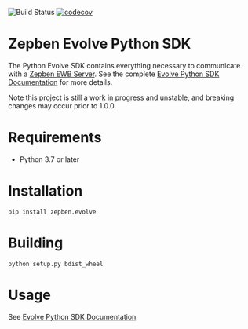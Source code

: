 ![Build Status](https://img.shields.io/github/workflow/status/zepben/evolve-sdk-python/Deploy%20snapshot%20to%20Pypi)
[![codecov](https://codecov.io/gh/zepben/evolve-sdk-python/branch/main/graph/badge.svg?token=B0WNRMMR77)](https://codecov.io/gh/zepben/evolve-sdk-python)

# Zepben Evolve Python SDK #
The Python Evolve SDK contains everything necessary to communicate with a [Zepben EWB Server](https://github.com/zepben/energy-workbench-server). See the complete [Evolve Python SDK Documentation](https://zepben.github.io/evolve/docs/python-sdk/) for more details.

Note this project is still a work in progress and unstable, and breaking changes may occur prior to 1.0.0. 

# Requirements #

- Python 3.7 or later

# Installation #

```
pip install zepben.evolve
```

# Building #

```
python setup.py bdist_wheel
```
    
# Usage #

See [Evolve Python SDK Documentation](https://zepben.github.io/evolve/docs/python-sdk/).
